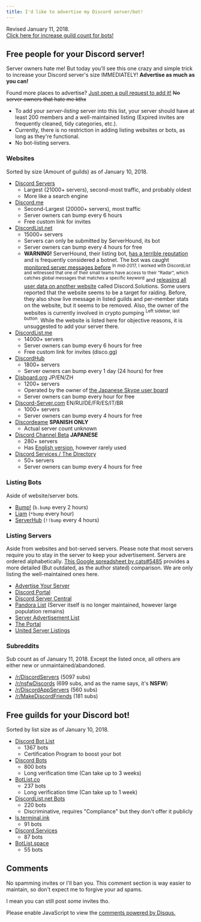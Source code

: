 ```yaml
---
title: I'd like to advertise my Discord server/bot!
---
```


<meta name="og:title" content="I'd like to advertise my Discord server/bot!">
<meta name="og:site_name" content="AustinHuang.me">
<meta name="og:type" content="website">
<meta name="og:image" content="https://www.gravatar.com/avatar/d5a5f57410d9f6bf426ac4e1c1c66c2c.jpg">
<meta name="og:image:type" content="image/jpeg">
<meta name="og:image:alt" content="Austin Huang the Bus :^)">
<meta name="og:description" content="Need people for your Discord server? Need guilds for your Discord bots? This guide introduces various ways to achieve your goal!">

Revised January 11, 2018.<br />[Click here for increase guild count for bots!](#free-guilds-for-your-discord-bot)

## Free people for your Discord server!

Server owners hate me! But today you'll see this one crazy and simple trick to increase your Discord server's size IMMEDIATELY! **Advertise as much as you can!**

Found more places to advertise? [Just open a pull request to add it!](https://github.com/austinhuang0131/austinhuang0131.github.io/blob/master/advertising.md) ~~No server owners that hate me kthx~~

* To add your *server-listing* server into this list, your server should have at least 200 members and a well-maintained listing (Expired invites are frequently cleaned, tidy categories, etc.).
* Currently, there is no restriction in adding listing websites or bots, as long as they're functional.
* No bot-listing servers.
  
### Websites
Sorted by size (Amount of guilds) as of January 10, 2018.

<!-- No edits above this point, except the "Revised" date, unless performed by Austin Huang himself -->

* [Discord Servers](http://discservs.co)
  * Largest (21000+ servers), second-most traffic, and probably oldest
  * More like a search engine
* [Discord.me](http://discord.me)
  * Second-Largest (20000+ servers), most traffic
  * Server owners can bump every 6 hours
  * Free custom link for invites
* [DiscordList.net](http://discordlist.net)
  * 15000+ servers
  * Servers can only be submitted by ServerHound, its bot 
  * Server owners can bump every 4 hours for free
  * **WARNING!** ServerHound, their listing bot, [has a terrible reputation](https://www.reddit.com/search?q=serverhound) and is frequently considered a botnet. The bot was caught [monitored server messages before](https://www.reddit.com/r/discordapp/comments/5sz8qo/does_serverhound_secretly_log_your_servers_chat/) <sup>In mid-2017, I worked with DiscordList and witnessed that one of their small teams have access to their "Radar", which catches global messages that matches a specific keyword</sup> and [releasing all user data on another website](https://www.reddit.com/r/discordapp/comments/79e79e/serverhound_website_taken_down/) called Discord.Solutions. Some users reported that the website seems to be a target for raiding. Before, they also show live message in listed guilds and per-member stats on the website, but it seems to be removed. Also, the owner of the websites is currently involved in crypto pumping <sup>Left sidebar, last button</sup>. While the website is listed here for objective reasons, it is unsuggested to add your server there.
* [DiscordList.me](http://discordlist.me)
  * 14000+ servers
  * Server owners can bump every 6 hours for free
  * Free custom link for invites (disco.gg)
* [DiscordHub](https://discordhub.com/servers/list)
  * 1800+ servers
  * Server owners can bump every 1 day (24 hours) for free
* [Disboard.org](http://disboard.org) JP/EN/ZH
  * 1200+ servers
  * Operated by the owner of [the Japanese Skype user board](http://skypech.com)
  * Server owners can bump every hour for free
* [Discord-Server.com](http://discord-server.com) EN/RU/DE/FR/ES/IT/BR
  * 1000+ servers
  * Server owners can bump every 4 hours for free
* [Discordeame](http://discordea.net) **SPANISH ONLY**
  * Actual server count unknown
* [Discord Channel Beta](http://discha.net) **JAPANESE**
  * 280+ servers
  * Has [English version](http://discord-chan.net), however rarely used
* [Discord Services / The Directory](http://discord.services)
  * 50+ servers
  * Server owners can bump every 4 hours for free

### Listing Bots
Aside of website/server bots.

* [Bump!](https://discordapp.com/oauth2/authorize?client_id=354107917508673547&scope=bot&permissions=1341643969) (`b.bump` every 2 hours)
* [Liam](https://liam.advertise.racing/) (`*bump` every hour)
* [ServerHub](https://discordapp.com/oauth2/authorize?client_id=277420177283481601&scope=bot&permissions=351297) (`!!bump` every 4 hours)

### Listing Servers
Aside from websites and bot-served servers. Please note that most servers require you to stay in the server to keep your advertisement. Servers are ordered alphabetically. [This Google spreadsheet by cats#5485](https://docs.google.com/spreadsheets/d/1Ia8VYVrnggQR1Kvb982DzbjZMXjqqrtETPVE9ri7Jag/edit#gid=0) provides a more detailed (But outdated, as the author stated) comparison. We are only listing the well-maintained ones here.

* [Advertise Your Server](https://discord.gg/RrjdrGQ)
* [Discord Portal](https://discord.gg/KmZETQW)
* [Discord Server Central](http://discord.gg/PrzjCjG)
* [Pandora List](https://discord.gg/mU9ezQ2) (Server itself is no longer maintained, however large population remains)
* [Server Advertisement List](http://discord.gg/Gb9gjd3)
* [The Portal](https://discord.gg/6HtGJ98)
* [United Server Listings](https://discord.gg/HbATpW2)

### Subreddits
Sub count as of January 11, 2018. Except the listed once, all others are either new or unmaintained/abandoned.

* [/r/DiscordServers](https://www.reddit.com/r/discordservers/) (5097 subs)
* [/r/nsfwDiscords](https://www.reddit.com/r/nsfwDiscords/) (699 subs, and as the name says, it's **NSFW**)
* [/r/DiscordAppServers](https://www.reddit.com/r/DiscordAppServers/) (560 subs)
* [/r/MakeDiscordFriends](https://www.reddit.com/r/MakeDiscordFriends/) (181 subs)

## Free guilds for your Discord bot!
Sorted by list size as of January 10, 2018.

* [Discord Bot List](https://discordbots.org)
  * 1367 bots
  * Certification Program to boost your bot
* [Discord Bots](https://bots.discord.pw)
  * 800 bots
  * Long verification time (Can take up to 3 weeks)
* [BotList.co](https://botlist.co/bots/filter?category=&platform=15&order=date)
  * 237 bots
  * Long verification time (Can take up to 1 week)
* [DiscordList.net Bots](https://bots.discordlist.net)
  * 220 bots
  * Discriminative, requires "Compliance" but they don't offer it publicly
* [ls.terminal.ink](https://ls.terminal.ink)
  * 91 bots
* [Discord.Services](http://discord.services/bots/)
  * 87 bots
* [BotList.space](https://botlist.space)
  * 55 bots

<!-- No edits below this point unless performed by Austin Huang himself -->

## Comments
No spamming invites or I'll ban you. This comment section is way easier to maintain, so don't expect me to forgive your ad spams.

I mean you can still post *some* invites tho.

<div id="disqus_thread"></div>
<script>
var disqus_config = function () {
this.page.url = "https://austinhuang.me/advertising";
this.page.identifier = "adguide";
};
(function() {
var d = document, s = d.createElement('script');
s.src = 'https://0131.disqus.com/embed.js';
s.setAttribute('data-timestamp', +new Date());
(d.head || d.body).appendChild(s);
})();
</script>
<noscript>Please enable JavaScript to view the <a href="https://disqus.com/?ref_noscript">comments powered by Disqus.</a></noscript>
